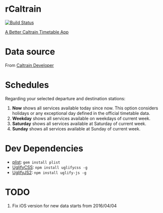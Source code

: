 rCaltrain
=========

[![Build Status](https://travis-ci.org/ranmocy/rCaltrain.svg?branch=master)](https://travis-ci.org/ranmocy/rCaltrain)

[A Better Caltrain Timetable App](http://rcaltrain.com/)

# Data source

From [Caltrain Developer](http://www.caltrain.com/developer.html)

# Schedules

Regarding your selected departure and destination stations:

1. **Now** shows all services available today since now. This option considers holidays or any exceptional day defined in the official timetable data.
2. **Weekday** shows all services available on weekdays of current week.
3. **Saturday** shows all services available at Saturday of current week.
4. **Sunday** shows all services available at Sunday of current week.

# Dev Dependencies

* [plist](https://rubygems.org/gems/plist): `gem install plist`
* [UglifyCSS](https://github.com/fmarcia/UglifyCSS): `npm install uglifycss -g`
* [UglifyJS2](https://github.com/mishoo/UglifyJS2): `npm install uglify-js -g`

# TODO

1. Fix iOS version for new data starts from 2016/04/04
